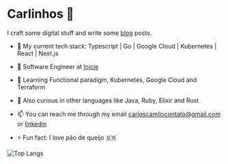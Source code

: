 # Carlinhos 👋

I craft some digital stuff and write some [blog](https://kablogs.fun/) posts.

- :scroll: My current tech stack: Typescript | Go | Google Cloud | Kubernetes | React | Next.js
- 🔭 Software Engineer at [Inicie](https://inicie.digital/)
- 🌱 Learning Functional paradigm, Kubernetes, Google Cloud and Terraform
- :mag_right: Also curious in other languages like Java, Ruby, Elixir and Rust

- 📫 You can reach me through my email carloscamilocontato@gmail.com or [linkedin](https://www.linkedin.com/in/carloshcamilo/) 
 
- ⚡ Fun fact: I love pão de queijo :brazil:

![Top Langs](https://github-readme-stats.vercel.app/api/top-langs/?username=kalogs-c&layout=compact&theme=catppuccin&langs_count=10&exclude_repo=kablogs)
